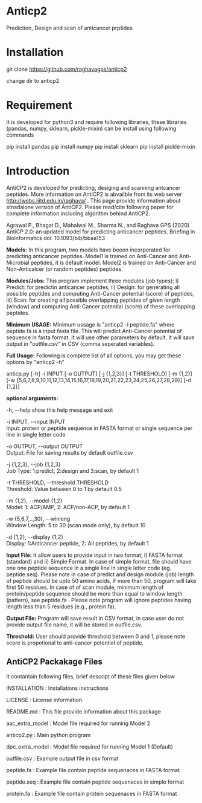 # Anticp2
Prediction, Design and scan of anticancer prptides
# Installation
git clone https://github.com/raghavagps/anticp2

change dir to anticp2
# Requirement 
It is developed for python3 and require following libraries, these libraries (pandas, numpy, sklearn, pickle-mixin) can be install using following commands

pip install pandas    pip install numpy   pip install sklearn     pip install pickle-mixin
 
# Introduction
AntiCP2 is developed for predicting, desiging and scanning antcancer peptides. More information on AntiCP2 is abvailble from its web server http://webs.iiitd.edu.in/raghava/ . This page provide information about stnadalone version of AntiCP2. Please read/cite following paper for complete information including algorithm behind AntiCP2.

Agrawal P., Bhagat D., Mahalwal M., Sharma N., and Raghava GPS (2020) AntiCP 2.0: an updated model for predicting anticancer peptides. Briefing in Bioinformatics doi: 10.1093/bib/bbaa153

**Models:** In this program, two models have beeen incorporated for predicting anticancer peptides. Model1 is trained on Anti-Cancer and Anti-Microbial peptides, it is default model. Model2 is trained on Anti-Cancer and Non-Anticalcer (or random peptides) peptides.

**Modules/Jobs:** This program implement three modules (job types); i) Predict: for predictin anticancer peptides, ii) Design: for generating all possible peptides and computing Anti-Cancer potential (score) of peptides, iii) Scan: for creating all possible overlapping peptides of given length (window) and computing Anti-Cancer potential (score) of these overlapping peptides.

**Minimum USAGE:** Minimum ussage is "anticp2 -i peptide.fa" where peptide.fa is a input fasta file. This will predict Anti-Cancer potential of sequence  in fasta format. It will use other parameters by default. It will save output in "outfile.csv" in CSV (comma seperated variables).

**Full Usage:** Following is complete list of all options, you may get these options by "anticp2 -h" 

anticp.py [-h] -i INPUT [-o OUTPUT] [-j {1,2,3}] [-t THRESHOLD]
                  [-m {1,2}]
                  [-w {5,6,7,8,9,10,11,12,13,14,15,16,17,18,19,20,21,22,23,24,25,26,27,28,29}]
                  [-d {1,2}]

**optional arguments:**

  -h, --help            show this help message and exit

  -i INPUT, --input INPUT  
                        Input: protein or peptide sequence in FASTA format or single sequence per line in single letter code

-o OUTPUT, --output OUTPUT  
                        Output: File for saving results by default outfile.csv

-j {1,2,3}, --job {1,2,3}  
                        Job Type: 1:predict, 2:design and 3:scan, by default 1

-t THRESHOLD, --threshold THRESHOLD  
                        Threshold: Value between 0 to 1 by default 0.5

-m {1,2}, --model {1,2}  
                        Model: 1: ACP/AMP, 2: ACP/non-ACP, by default 1

-w {5,6,7,..,30}, --winleng  
                        Window Length: 5 to 30 (scan mode only), by default 10

-d {1,2}, --display {1,2}  
                        Display: 1:Anticancer peptide, 2: All peptides, by default 1


**Input File:** It allow users to provide input in two format; i) FASTA format (standard) and ii) Simple Format. In case of simple format, file should have one one peptide sequence in a single line in single letter code (eg. peptide.seq). Please note in case of predict and design module (job) length of peptide should be upto 50 amino acids, if more than 50, program will take first 50 residues. In case of of scan module, minimum length of protein/peptide sequence should be more than equal to window length (pattern), see peptide.fa . Please note program will ignore peptides having length less than 5 residues (e.g., protein.fa).

**Output File:** Program will save result in CSV format, in case user do not provide output file name, it will be stored in outfile.csv.

**Threshold:** User should provide threshold between 0 and 1, please note score is propotional to anti-cancer potential of peptide.


## AntiCP2 Packakage Files

It contantain following files, brief descript of these files given below

INSTALLATION  	: Installations instructions

LICENSE       	: License information

README.md     	: This file provide information about this package

aac_extra_model : Model file required for running Model 2

anticp2.py 	: Main python program 

dpc_extra_model : Model file required for running Model 1 (Default) 

outfile.csv	: Example output file in csv format

peptide.fa	: Example file contain peptide sequenaces in FASTA format

peptide.seq	: Example file contain peptide sequenaces in simple format

protein.fa	: Example file contain protein sequenaces in FASTA format 



